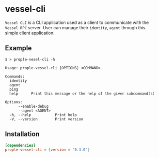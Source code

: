 # vessel-cli

`Vessel CLI` is a CLI application used as a client to communicate with the `Vessel RPC` server.
User can manage their `identity`, `agent` through this simple client application.

## Example

```shell
$ > prople-vesel-cli -h

Usage: prople-vessel-cli [OPTIONS] <COMMAND>

Commands:
  identity  
  agent     
  ping      
  help      Print this message or the help of the given subcommand(s)

Options:
      --enable-debug   
      --agent <AGENT>  
  -h, --help           Print help
  -V, --version        Print version
```

## Installation

```toml
[dependencies]
prople-vessel-cli = {version = "0.3.0"}
```